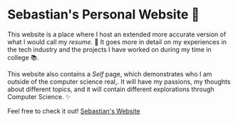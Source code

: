 # Sebastian's Personal Website 🌱
This website is a place where I host an extended more accurate version of what I would call my _resume_. 📃
It goes more in detail on my experiences in the tech industry and the projects I have worked on during my time in college 📚.

This website also contains a _Self_ page, which demonstrates who I am outside of the computer science real,. It will have my passions, my thoughts about different topics, and it will contain different explorations through Computer Science. ✨

Feel free to check it out! [Sebastian's Website](https://sebastian1712.github.io/Personal-Website/)
